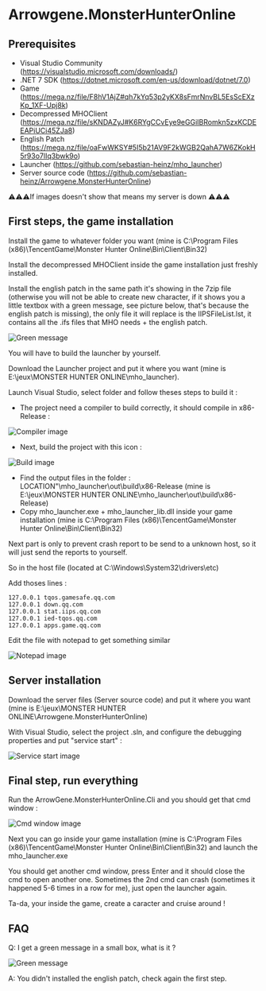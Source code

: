 # Arrowgene.MonsterHunterOnline

## Prerequisites

- Visual Studio Community (https://visualstudio.microsoft.com/downloads/)
- .NET 7 SDK (https://dotnet.microsoft.com/en-us/download/dotnet/7.0)
- Game (https://mega.nz/file/F8hV1AjZ#qh7kYq53p2yKX8sFmrNnvBL5EsScEXzKp_1XF-Upj8k)
- Decompressed MHOClient (https://mega.nz/file/sKNDAZyJ#K6RYgCCvEye9eGGiIBRomkn5zxKCDEEAPiUCi45ZJa8)
- English Patch (https://mega.nz/file/oaFwWKSY#5I5b21AV9F2kWGB2QahA7W6ZKokH5r93o7lIq3bwk9o)
- Launcher (https://github.com/sebastian-heinz/mho_launcher)
- Server source code (https://github.com/sebastian-heinz/Arrowgene.MonsterHunterOnline)

⚠️⚠️⚠️If images doesn't show that means my server is down ⚠️⚠️⚠️

## First steps, the game installation

Install the game to whatever folder you want (mine is C:\Program Files (x86)\TencentGame\Monster Hunter Online\Bin\Client\Bin32)

Install the decompressed MHOClient inside the game installation just freshly installed.

Install the english patch in the same path it's showing in the 7zip file (otherwise you will not be able to create new character, if it shows you a little textbox with a green message, see picture below, that's because the english patch is missing), the only file it will replace is the IIPSFileList.lst, it contains all the .ifs files that MHO needs + the english patch.

![Green message](http://136.243.63.156:10782/images/mho_guide6.png)

You will have to build the launcher by yourself.

Download the Launcher project and put it where you want (mine is E:\jeux\MONSTER HUNTER ONLINE\mho_launcher).


Launch Visual Studio, select folder and follow theses steps to build it :

- The project need a compiler to build correctly, it should compile in x86-Release :

![Compiler image](http://136.243.63.156:10782/images/mho_guide1.png)

- Next, build the project with this icon :

![Build image](http://136.243.63.156:10782/images/mho_guide2.png)

- Find the output files in the folder : LOCATION"\mho_launcher\out\build\x86-Release (mine is E:\jeux\MONSTER HUNTER ONLINE\mho_launcher\out\build\x86-Release)
- Copy mho_launcher.exe + mho_launcher_lib.dll inside your game installation (mine is C:\Program Files (x86)\TencentGame\Monster Hunter Online\Bin\Client\Bin32)

Next part is only to prevent crash report to be send to a unknown host, so it will just send the reports to yourself.

So in the host file (located at C:\Windows\System32\drivers\etc)

Add thoses lines :
```
127.0.0.1 tqos.gamesafe.qq.com
127.0.0.1 down.qq.com
127.0.0.1 stat.iips.qq.com
127.0.0.1 ied-tqos.qq.com
127.0.0.1 apps.game.qq.com
```

Edit the file with notepad to get something similar

![Notepad image](http://136.243.63.156:10782/images/mho_guide5.png)

## Server installation

Download the server files (Server source code) and put it where you want (mine is E:\jeux\MONSTER HUNTER ONLINE\Arrowgene.MonsterHunterOnline)

With Visual Studio, select the project .sln, and configure the debugging properties and put "service start" :

![Service start image](http://136.243.63.156:10782/images/mho_guide3.png)



## Final step, run everything

Run the ArrowGene.MonsterHunterOnline.Cli and you should get that cmd window :

![Cmd window image](http://136.243.63.156:10782/images/mho_guide4.png)

Next you can go inside your game installation (mine is C:\Program Files (x86)\TencentGame\Monster Hunter Online\Bin\Client\Bin32) and launch the mho_launcher.exe

You should get another cmd window, press Enter and it should close the cmd to open another one.
Sometimes the 2nd cmd can crash (sometimes it happened 5-6 times in a row for me), just open the launcher again.

Ta-da, your inside the game, create a caracter and cruise around !


## FAQ

Q: I get a green message in a small box, what is it ? 

![Green message](http://136.243.63.156:10782/images/mho_guide6.png)

A: You didn't installed the english patch, check again the first step.
